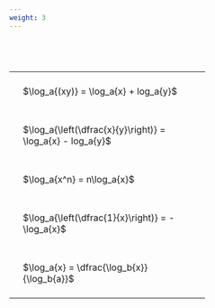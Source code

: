 ```yaml
---
weight: 3
---
```


#  
<br>
<style type="text/css">
#T_209d8 th.col_heading {
  text-align: left;
  font-size: 1em;
}
#T_209d8 td {
  text-align: left;
  font-size: 1em;
  padding: 1.5em;
}
#T_209d8_row0_col0, #T_209d8_row1_col0, #T_209d8_row2_col0, #T_209d8_row3_col0, #T_209d8_row4_col0 {
  width: 300px;
  white-space: pre-wrap;
}
</style>
<table id="T_209d8">
  <thead>
  </thead>
  <tbody>
    <tr>
      <td id="T_209d8_row0_col0" class="data row0 col0" >$\log_a{(xy)} = \log_a{x} + log_a{y}$</td>
    </tr>
    <tr>
      <td id="T_209d8_row1_col0" class="data row1 col0" >$\log_a{\left(\dfrac{x}{y}\right)} = \log_a{x} - log_a{y}$</td>
    </tr>
    <tr>
      <td id="T_209d8_row2_col0" class="data row2 col0" >$\log_a{x^n} = n\log_a{x}$</td>
    </tr>
    <tr>
      <td id="T_209d8_row3_col0" class="data row3 col0" >$\log_a{\left(\dfrac{1}{x}\right)} = -\log_a{x}$</td>
    </tr>
    <tr>
      <td id="T_209d8_row4_col0" class="data row4 col0" >$\log_a{x} = \dfrac{\log_b{x}}{\log_b{a}}$</td>
    </tr>
  </tbody>
</table>
